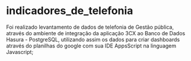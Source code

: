 # indicadores_de_telefonia
Foi realizado levantamento de dados de telefonia de Gestão pública, através do ambiente de integração da aplicação 3CX ao Banco de Dados Hasura - PostgreSQL, utilizando assim os dados para criar dashboards através do planilhas do google com sua IDE AppsScript na linguagem Javascript;

